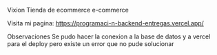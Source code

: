 Vixion
Tienda de ecommerce
e-commerce


Visita mi pagina: https://programaci-n-backend-entregas.vercel.app/


Observaciones
Se pudo hacer la conexion a la base de datos y a vercel para el deploy pero existe un error que no pude solucionar